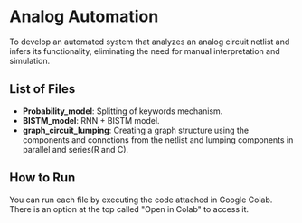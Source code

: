 # Analog Automation

To develop an automated system that analyzes an analog circuit netlist and infers its functionality, eliminating the need for manual interpretation and simulation.

## List of Files

- **Probability_model**: Splitting of keywords mechanism.
- **BISTM_model**: RNN + BISTM model.
- **graph_circuit_lumping**: Creating a graph structure using the components and connctions from the netlist and lumping components in parallel and series(R and C).

## How to Run

You can run each file by executing the code attached in Google Colab. There is an option at the top called "Open in Colab" to access it.

